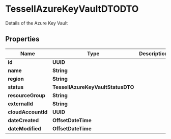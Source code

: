 

# TessellAzureKeyVaultDTODTO

Details of the Azure Key Vault

## Properties

Name | Type | Description | Notes
------------ | ------------- | ------------- | -------------
**id** | **UUID** |  |  [optional]
**name** | **String** |  |  [optional]
**region** | **String** |  |  [optional]
**status** | **TessellAzureKeyVaultStatusDTO** |  |  [optional]
**resourceGroup** | **String** |  |  [optional]
**externalId** | **String** |  |  [optional]
**cloudAccountId** | **UUID** |  |  [optional]
**dateCreated** | **OffsetDateTime** |  |  [optional]
**dateModified** | **OffsetDateTime** |  |  [optional]



